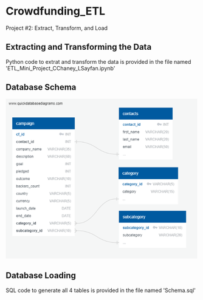 # Crowdfunding_ETL
Project #2: Extract, Transform, and Load

## Extracting and Transforming the Data
Python code to extrat and transform the data is provided in the file named 'ETL_Mini_Project_CChaney_LSayfan.ipynb'

## Database Schema
![image failed to load](QuickDBD-Crowdfunding_Database.png)

## Database Loading
SQL code to generate all 4 tables is provided in the file named 'Schema.sql'